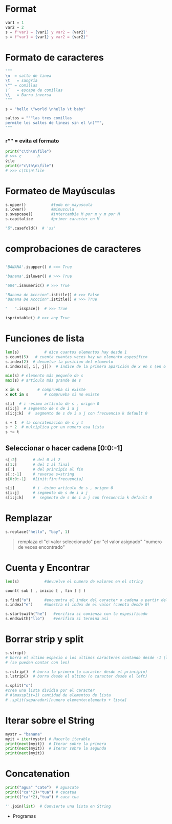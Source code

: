 # Format

```python
var1 = 1
var2 = 2
s = f'var1 = {var1} y var2 = {var2}'
s = f"var1 = {var1} y var2 = {var2}"
```

# Formato de caracteres
    
```python
"""
\n  = salto de linea 
\t   = sangría 
\"" = comillas
\’   = escape de comillas
\\   = Barra inversa
"""

s = "hello \"world \nhello \t baby"  

saltos = """las tres comillas
permite los saltos de lineas sin el \n)""",
"""
```

### r”” = evita el formato
```python
print("c\th\n\file")
# >>> c       h
♀ile
print(r"c\th\n\file")
# >>> c\th\n\file
```
    


# Formateo de Mayúsculas

```python
s.upper()           #todo en mayuscula
s.lower()           #minuscula
s.swapcase()        #intercambia M por m y m por M
s.capitalize        #primer caracter en M

"ß".casefold()  # 'ss'
```

# comprobaciones de caracteres

```python

'BANANA'.isupper() # >>> True

'banana'.islower() # >>> True

"684".isnumeric() # >>> True

"Banana de Acccion".istitle() # >>> False
"Banana De Acccion".istitle() # >>> True

"   ".isspace()  # >>> True

isprintable() # >>> any True

```
    

    
# Funciones de lista
    
```python
len(s)           # dice cuantos elementos hay desde 1
s.count(5)   # cuenta cuantas veces hay un elemento espesifico
s.index(2)  # devuelve la posicion del elemento
s.index(x[, i[, j]])  # índice de la primera aparición de x en s (en o después del índice i y antes del índice j )

min(s) # elemento más pequeño de s
max(s) # artículo más grande de s

x in s        # comprueba si existe
x not in s       # comprueba si no existe

s[i]  # i -ésimo artículo de s , origen 0
s[i:j]  # segmento de s de i a j
s[i:j:k]  #  segmento de s de i a j con frecuencia k default 0

s + t  # la concatenación de s y t
s * 2  # multiplica por un numero esa lista
s += t

```
##  Seleccionar o hacer cadena [0:0:-1]
    
```python
s[:2]       # del 0 al 2
s[1:]       # del 1 al final
s[:]        # del principio al fin
s[::-1]     # reverse s=string
s[0:0:-1]   #[init:fin:frecuencia]

s[i]        # i -ésimo artículo de s , origen 0
s[i:j]      # segmento de s de i a j
s[i:j:k]    #  segmento de s de i a j con frecuencia k default 0
```

# Remplazar
    
```python
s.replace("hello", "bay", 1) 
```
>remplaza el "el valor seleccionado" por "el valor asignado" "numero de veces encontrado"
    
# Cuenta y Encontrar

```python
len(s)           #devuelve el numero de valores en el string

count( sub [ , inicio [ , fin ] ] ) 

s.find("o")      #encuentra el index del caracter o cadena a partir del primer index
s.index("e")     #muestra el index de el valor (cuenta desde 0)

s.startswith("he")   #verifica si comienza con lo espesificado
s.endswith("llo")    #verifica si termina asi
```

# Borrar strip y split

```python
s.strip()   
# borra el ultimo espacio o los ultimos caracteres contando desde -1 (letras si los encuentra) 
# (se pueden contar con len)

s.rstrip()  # borra lo primero (o caracter desde el principio)
s.lstrip()  # borra desde el ultimo (o caracter desde el left)

s.split("o")    
#crea una lista dividia por el caracter 
# #(maxsplit=1) cantidad de elementos de lista   
# .split(separador)[numero elemento:elemento + lista]
```

# Iterar sobre el String

```python
mystr = "banana"
myit = iter(mystr) # Hacerlo iterable
print(next(myit))  # Iterar sobre la primera
print(next(myit))  # Iterar sobre la segunda
print(next(myit))

```

# Concatenation

```python
print("agua" "cate")  # aguacate
print(("ca"*2)+"tua") # cacatua
print(("ca"*2),"tua") # caca tua

''.join(list)  # Convierte una lista en String
```

- Programas